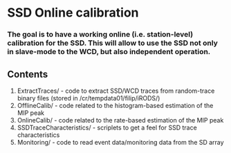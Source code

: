 # SSD Online calibration

### The goal is to have a working online (i.e. station-level) calibration for the SSD. This will allow to use the SSD not only in slave-mode to the WCD, but also independent operation.

## Contents
1. ExtractTraces/ - code to extract SSD/WCD traces from random-trace binary files (stored in /cr/tempdata01/filip/iRODS/)
2. OfflineCalib/ - code related to the histogram-based estimation of the MIP peak
3. OnlineCalib/ - code related to the rate-based estimation of the MIP peak
4. SSDTraceCharacteristics/ - scriplets to get a feel for SSD trace characteristics
5. Monitoring/ - code to read event data/monitoring data from the SD array